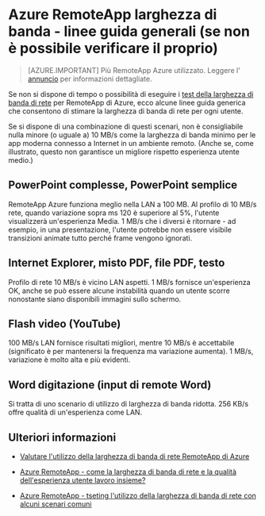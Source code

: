 <properties 
    pageTitle="Azure RemoteApp larghezza di banda - linee guida generali | Microsoft Azure"
    description="Comprendere alcune linee guida della larghezza di banda di rete di base per le raccolte di Azure RemoteApp e aggiungere app."
    services="remoteapp"
    documentationCenter="" 
    authors="lizap" 
    manager="mbaldwin" />

<tags 
    ms.service="remoteapp" 
    ms.workload="compute" 
    ms.tgt_pltfrm="na" 
    ms.devlang="na" 
    ms.topic="article" 
    ms.date="08/15/2016" 
    ms.author="elizapo" />
    
# <a name="azure-remoteapp-network-bandwidth---general-guidelines-if-you-cant-test-your-own"></a>Azure RemoteApp larghezza di banda - linee guida generali (se non è possibile verificare il proprio)

> [AZURE.IMPORTANT]
> Più RemoteApp Azure utilizzato. Leggere l' [annuncio](https://go.microsoft.com/fwlink/?linkid=821148) per informazioni dettagliate.

Se non si dispone di tempo o possibilità di eseguire i [test della larghezza di banda di rete](remoteapp-bandwidthtests.md) per RemoteApp di Azure, ecco alcune linee guida generica che consentono di stimare la larghezza di banda di rete per ogni utente.

Se si dispone di una combinazione di questi scenari, non è consigliabile nulla minore (o uguale a) 10 MB/s come la larghezza di banda minimo per le app moderna connesso a Internet in un ambiente remoto. (Anche se, come illustrato, questo non garantisce un migliore rispetto esperienza utente medio.)

## <a name="complex-powerpoint-simple-powerpoint"></a>PowerPoint complesse, PowerPoint semplice

RemoteApp Azure funziona meglio nella LAN a 100 MB. Al profilo di 10 MB/s rete, quando variazione sopra ms 120 è superiore al 5%, l'utente visualizzerà un'esperienza Media. 1 MB/s che i diversi è ritornare - ad esempio, in una presentazione, l'utente potrebbe non essere visibile transizioni animate tutto perché frame vengono ignorati.

## <a name="internet-explorer-mixed-pdf-pdf-text"></a>Internet Explorer, misto PDF, file PDF, testo

Profilo di rete 10 MB/s è vicino LAN aspetti. 1 MB/s fornisce un'esperienza OK, anche se può essere alcune instabilità quando un utente scorre nonostante siano disponibili immagini sullo schermo.

## <a name="flash-video-youtube"></a>Flash video (YouTube)

100 MB/s LAN fornisce risultati migliori, mentre 10 MB/s è accettabile (significato è per mantenersi la frequenza ma variazione aumenta). 1 MB/s, variazione è molto alta e più evidenti.

## <a name="word-typing-word-remote-input"></a>Word digitazione (input di remote Word)
Si tratta di uno scenario di utilizzo di larghezza di banda ridotta. 256 KB/s offre qualità di un'esperienza come LAN.

## <a name="learn-more"></a>Ulteriori informazioni
- [Valutare l'utilizzo della larghezza di banda di rete RemoteApp di Azure](remoteapp-bandwidth.md)

- [Azure RemoteApp - come la larghezza di banda di rete e la qualità dell'esperienza utente lavoro insieme?](remoteapp-bandwidthexperience.md)

- [Azure RemoteApp - tseting l'utilizzo della larghezza di banda di rete con alcuni scenari comuni](remoteapp-bandwidthtests.md)